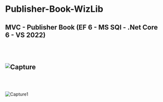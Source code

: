 # Publisher-Book-WizLib
MVC - Publisher Book (EF 6 - MS SQl - .Net Core 6 - VS 2022)
<br><br><br>
---------------------------------------------------------------------------------------------------------------------
![Capture](https://github.com/becharakfoury/Publisher-Book-WizLib/assets/81804866/e133f44f-a36b-41f7-9111-1d5903c4549f)
<br><br><br>
---------------------------------------------------------------------------------------------------------------------

![Capture1](https://github.com/becharakfoury/Publisher-Book-WizLib/assets/81804866/5113c005-bda3-4f17-9322-653fd709f591)
